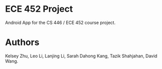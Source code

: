 # ECE 452 Project

Android App for the CS 446 / ECE 452 course project.

# Authors

Kelsey Zhu, Leo Li, Lanjing Li, Sarah Dahong Kang, Tazik Shahjahan, David Wang.
